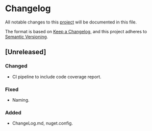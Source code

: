# Changelog

All notable changes to this [project](README.md) will be documented in this file.

The format is based on [Keep a Changelog](https://keepachangelog.com/en/1.0.0/),
and this project adheres to [Semantic Versioning](https://semver.org/spec/v2.0.0.html).

## [Unreleased]

### Changed

- CI pipeline to include code coverage report.

### Fixed

- Naming.

### Added

- ChangeLog.md, nuget.config.
